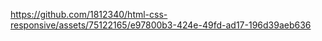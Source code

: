 https://github.com/1812340/html-css-responsive/assets/75122165/e97800b3-424e-49fd-ad17-196d39aeb636
